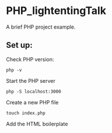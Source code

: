 # PHP_lightentingTalk
A brief PHP project example.

## Set up:

Check PHP version:

```
php -v
```

Start the PHP server

```
php -S localhost:3000
```

Create a new PHP file

```
touch index.php
```

Add the HTML boilerplate

<?php
  // Code goes here
?>

<?php
  echo "Hello World";
?>
